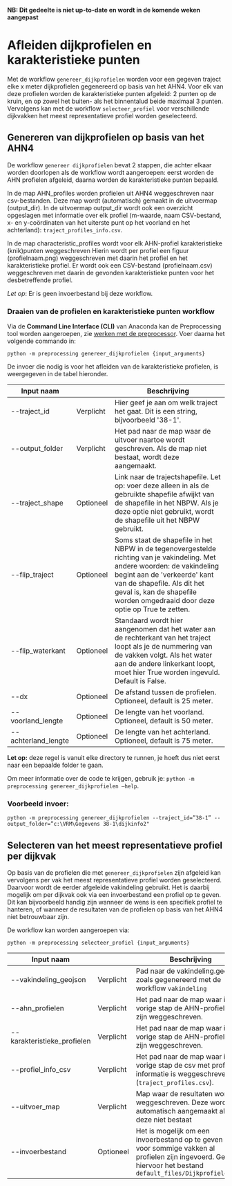 **NB: Dit gedeelte is niet up-to-date en wordt in de komende weken aangepast**

# Afleiden dijkprofielen en karakteristieke punten

Met de workflow ```genereer_dijkprofielen``` worden voor een gegeven traject elke x meter dijkprofielen gegenereerd op basis van het AHN4. Voor elk van deze profielen worden de karakteristieke punten afgeleid: 2 punten op de kruin, en op zowel het buiten- als het binnentalud beide maximaal 3 punten. Vervolgens kan met de workflow ```selecteer_profiel``` voor verschillende dijkvakken het meest representatieve profiel worden geselecteerd.

## Genereren van dijkprofielen op basis van het AHN4
De workflow ```genereer dijkprofielen``` bevat 2 stappen, die achter elkaar worden doorlopen als de workflow wordt aangeroepen: eerst worden de AHN profielen afgeleid, daarna worden de karakteristieke punten bepaald.

In de map AHN_profiles worden profielen uit AHN4 weggeschreven naar csv-bestanden. Deze map wordt (automatisch) gemaakt in de uitvoermap (output_dir). In de uitvoermap output_dir wordt ook een overzicht opgeslagen met informatie over elk profiel (m-waarde, naam CSV-bestand, x- en y-coördinaten van het uiterste punt op het voorland en het achterland): `traject_profiles_info.csv`.

In de map characteristic_profiles wordt voor elk AHN-profiel karakteristieke (knik)punten weggeschreven Hierin wordt per profiel een figuur (profielnaam.png) weggeschreven met daarin het profiel en het karakteristieke profiel. Er wordt ook een CSV-bestand (profielnaam.csv) weggeschreven met daarin de gevonden karakteristieke punten voor het desbetreffende profiel.

*Let op*: Er is geen invoerbestand bij deze workflow.

### Draaien van de profielen en karakteristieke punten workflow
Via de **Command Line Interface (CLI)** van Anaconda kan de Preprocessing tool worden aangeroepen, zie [werken met de preprocessor](werken_met_preprocessor.md). Voer daarna het volgende commando in:

```
python -m preprocessing genereer_dijkprofielen {input_arguments}
```
De invoer die nodig is voor het afleiden van de karakteristieke profielen, is weergegeven in de tabel hieronder.

| Input naam       	    | 	           | Beschrijving                                                                                                                                                                                 	                                                                          |
|-----------------------|-------------|-------------------------------------------------------------------------------------------------------------------------------------------------------------------------------------------------------------------------------------------------------------------------|
| --traject_id	         | Verplicht 	 | 	Hier geef je aan om welk traject het gaat. Dit is een string, bijvoorbeeld '38-1'.                                                                                                                                                                   |
| --output_folder     	 | Verplicht 	 | Het pad naar de map waar de uitvoer naartoe wordt geschreven. Als de map niet bestaat, wordt deze aangemaakt.                                                                                                                                                                                 |
| --traject_shape   	   | Optioneel 	 | Link naar de trajectshapefile. Let op: voer deze alleen in als de gebruikte shapefile afwijkt van de shapefile in het NBPW. Als je deze optie niet gebruikt, wordt de shapefile uit het NBPW gebruikt.                                                                                                                                                                        |
| --flip_traject      | Optioneel 	 | Soms staat de shapefile in het NBPW in de tegenovergestelde richting van je vakindeling. Met andere woorden: de vakindeling begint aan de 'verkeerde' kant van de shapefile. Als dit het geval is, kan de shapefile worden omgedraaid door deze optie op True te zetten. |
| --flip_waterkant                  | Optioneel 	 | Standaard wordt hier aangenomen dat het water aan de rechterkant van het traject loopt als je de nummering van de vakken volgt. Als het water aan de andere linkerkant loopt, moet hier True worden ingevuld. Default is False.                                         |
| --dx        | Optioneel 	 | De afstand tussen de profielen. Optioneel, default is 25 meter.                                                                                                                                                                                                         |
| --voorland_lengte        | Optioneel 	 | De lengte van het voorland. Optioneel, default is 50 meter.                                                                                                                                                                                                             |
| --achterland_lengte       | Optioneel 	 | De lengte van het achterland. Optioneel, default is 75 meter.                                                                                                                                                                                                           |

**Let op:** deze regel is vanuit elke directory te runnen, je hoeft dus niet eerst naar een bepaalde folder te gaan.


Om meer informatie over de code te krijgen, gebruik je: 
```python -m preprocessing genereer_dijkprofielen –help```. 

### Voorbeeld invoer: 

```
python -m preprocessing genereer_dijkprofielen --traject_id=”38-1” --output_folder=”c:\VRM\Gegevens 38-1\dijkinfo2"
```

## Selecteren van het meest representatieve profiel per dijkvak

Op basis van de profielen die met ```genereer_dijkprofielen``` zijn afgeleid kan vervolgens per vak het meest representatieve profiel worden geselecteerd. Daarvoor wordt de eerder afgeleide vakindeling gebruikt. Het is daarbij mogelijk om per dijkvak ook via een invoerbestand een profiel op te geven. Dit kan bijvoorbeeld handig zijn wanneer de wens is een specifiek profiel te hanteren, of wanneer de resultaten van de profielen op basis van het AHN4 niet betrouwbaar zijn.

De workflow kan worden aangeroepen via:
```
python -m preprocessing selecteer_profiel {input_arguments}
```
| Input naam       	     | 	           | Beschrijving                                                                                                                                                                                 	 |
|------------------------|-------------|------------------------------------------------------------------------------------------------------------------------------------------------------------------------------------------------|
| --vakindeling_geojson	 | Verplicht 	 | 	Pad naar de vakindeling.geojson zoals gegenereerd met de workflow `vakindeling`                                                                                                               |
| --ahn_profielen     	  | Verplicht 	 | Het pad naar de map waar in de vorige stap de AHN-profielen zijn weggeschreven.                                                                                                                |
| --karakteristieke_profielen   	    | Verplicht 	 | Het pad naar de map waar in de vorige stap de AHN-profielen zijn weggeschreven.                                                                                                                |
| --profiel_info_csv         | Verplicht 	 | Het pad naar de map waar in de vorige stap de csv met profiel informatie is weggeschreven (`traject_profiles.csv`).                                                                            |
| --uitvoer_map       | Verplicht 	 | Map waar de resultaten worden weggeschreven. Deze wordt automatisch aangemaakt als deze niet bestaat                                                                                           |
| --invoerbestand                   | Optioneel 	 | Het is mogelijk om een invoerbestand op te geven waar voor sommige vakken al profielen zijn ingevoerd. Gebruik hiervoor het bestand `default_files/Dijkprofielen.csv`                           |
